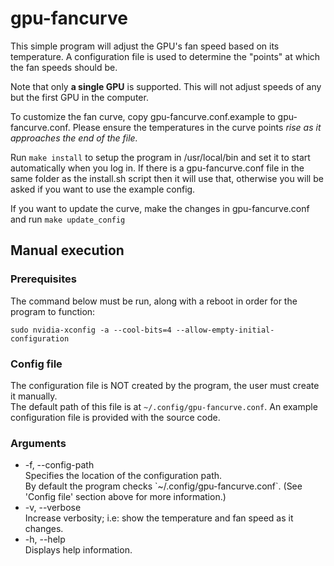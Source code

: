 # gpu-fancurve
This simple program will adjust the GPU's fan speed based on its temperature.  A configuration file is used to determine the "points" at which the fan speeds should be.

Note that only <b>a single GPU</b> is supported. This will not adjust speeds of any but the first GPU in the computer.

To customize the fan curve, copy gpu-fancurve.conf.example to gpu-fancurve.conf.  Please ensure the temperatures in the curve points <i>rise as it approaches the end of the file.</i>

Run `make install` to setup the program in /usr/local/bin and set it to start automatically when you log in.  If there is a gpu-fancurve.conf file in the same folder as the install.sh script then it will use that, otherwise you will be asked if you want to use the example config.

If you want to update the curve, make the changes in gpu-fancurve.conf and run `make update_config`

## Manual execution

### Prerequisites

The command below must be run, along with a reboot in order for the program to function:

`sudo nvidia-xconfig -a --cool-bits=4 --allow-empty-initial-configuration`

### Config file

The configuration file is NOT created by the program, the user must create it manually.<br>
The default path of this file is at `~/.config/gpu-fancurve.conf`.  An example configuration file is provided with the source code.

### Arguments
<ul>
<li>
  -f, --config-path<br>
  Specifies the location of the configuration path.<br>
  By default the program checks `~/.config/gpu-fancurve.conf`. (See 'Config file' section above for more information.)
</li>

<li>
  -v, --verbose<br>
  Increase verbosity; i.e: show the temperature and fan speed as it changes.
</li>

<li>-h, --help<br>
  Displays help information.
</li>
</ul>
